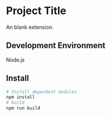 # Project Title

An blank extension.

## Development Environment

Node.js

## Install

```bash
# Install dependent modules
npm install
# build
npm run build
```
